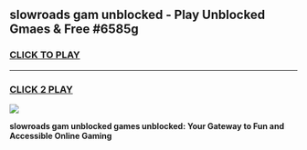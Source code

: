 
## slowroads gam unblocked - Play Unblocked Gmaes & Free #6585g
<h3>
<a href="https://premium.freeplayer.one?title=slowroads_gam_unblocked&ref=03M">CLICK TO PLAY</a></h3>
<hr>

<h3>
<a href="https://premium.freeplayer.one?title=slowroads_gam_unblocked&ref=03M">CLICK 2 PLAY</a>
  
</h3>

<a href="https://premium.freeplayer.one?title=slowroads_gam_unblocked&ref=03M"><img src="https://clearcache.store/games.png"></a>


**slowroads gam unblocked games unblocked: Your Gateway to Fun and Accessible Online Gaming**
